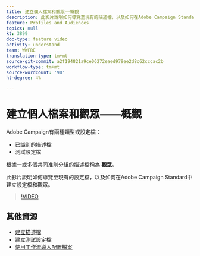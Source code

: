 ```yaml
---
title: 建立個人檔案和觀眾——概觀
description: 此影片說明如何導覽至現有的描述檔，以及如何在Adobe Campaign Standard(ACS)中建立描述檔和觀眾。
feature: Profiles and Audiences
topics: null
kt: 3899
doc-type: feature video
activity: understand
team: WWFRE
translation-type: tm+mt
source-git-commit: a2f194821a9ce06272eaed979ee2d8c62cccac2b
workflow-type: tm+mt
source-wordcount: '90'
ht-degree: 4%

---
```



# 建立個人檔案和觀眾——概觀

Adobe Campaign有兩種類型或設定檔：

* 已識別的描述檔
* 測試設定檔

根據一或多個共同准則分組的描述檔稱為 **觀眾**。

此影片說明如何導覽至現有的設定檔，以及如何在Adobe Campaign Standard中建立設定檔和觀眾。

>[!VIDEO](https://video.tv.adobe.com/v/18463/?quality=12)

## 其他資源

* [建立描述檔](/help/profiles-and-audiences/creating-a-profile.md)
* [建立測試設定檔](/help/profiles-and-audiences/test-profiles.md)
* [使用工作流導入配置檔案](/help/managing-processes-and-data/importing-profiles.md)
